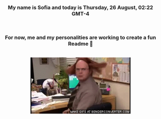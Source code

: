 


<div align="center">
<h3 >My name is Sofia and today is Thursday, 26 August, 02:22 GMT-4</h3><br>
<h3 >For now, me and my personalities are working to create a fun Readme 👋
</h3><br>
<img src='img/dwight.gif' alt='working...'/>
</div>
